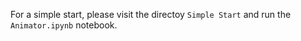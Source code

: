 For a simple start, please visit the directoy `Simple Start` and run the `Animator.ipynb` notebook.
